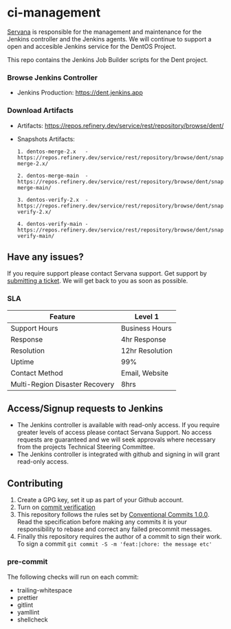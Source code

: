 # ci-management

[Servana](https://servanamanaged.com) is responsible for the management and maintenance for the Jenkins controller and the Jenkins agents. We will continue to support a open and accesible Jenkins service for the DentOS Project.

This repo contains the Jenkins Job Builder scripts for the Dent project.

### Browse Jenkins Controller

-   Jenkins Production: https://dent.jenkins.app

### Download Artifacts

-   Artifacts: https://repos.refinery.dev/service/rest/repository/browse/dent/

-   Snapshots Artifacts:

        1. dentos-merge-2.x   - https://repos.refinery.dev/service/rest/repository/browse/dent/snapshots/org/dent/dentos/dentos-merge-2.x/

        2. dentos-merge-main  - https://repos.refinery.dev/service/rest/repository/browse/dent/snapshots/org/dent/dentos/dentos-merge-main/

        3. dentos-verify-2.x  - https://repos.refinery.dev/service/rest/repository/browse/dent/snapshots/org/dent/dentos/dentos-verify-2.x/

        4. dentos-verify-main - https://repos.refinery.dev/service/rest/repository/browse/dent/snapshots/org/dent/dentos/dentos-verify-main/

## Have any issues?

If you require support please contact Servana support. Get support by [submitting a ticket](https://support.servanamanaged.com/support/tickets/new?ticket_form=request_support). We will get back to you as soon as possible.

### SLA

| **Feature**                    | **Level 1**     |
| ------------------------------ | --------------- |
| Support Hours                  | Business Hours  |
| Response                       | 4hr Response    |
| Resolution                     | 12hr Resolution |
| Uptime                         | 99%             |
| Contact Method                 | Email, Website  |
| Multi-Region Disaster Recovery | 8hrs            |

## Access/Signup requests to Jenkins

-   The Jenkins controller is available with read-only access. If you require greater levels of access please contact Servana Support. No access requests are guaranteed and we will seek approvals where necessary from the projects Technical Steering Committee.
-   The Jenkins controller is integrated with github and signing in will grant read-only access.

## Contributing

1. Create a GPG key, set it up as part of your Github account.
2. Turn on [commit verification](https://docs.github.com/en/authentication/managing-commit-signature-verification/about-commit-signature-verification)
3. This repository follows the rules set by [Conventional Commits 1.0.0](https://www.conventionalcommits.org/en/v1.0.0/). Read the specification before making any commits it is your responsibility to rebase and correct any failed precommit messages.
4. Finally this repository requires the author of a commit to sign their work. To sign a commit `git commit -S -m 'feat:|chore: the message etc'`

### pre-commit

The following checks will run on each commit:

-   trailing-whitespace
-   prettier
-   gitlint
-   yamllint
-   shellcheck
